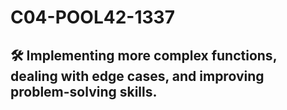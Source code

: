 # C04-POOL42-1337
## 🛠️ Implementing more complex functions, dealing with edge cases, and improving problem-solving skills.